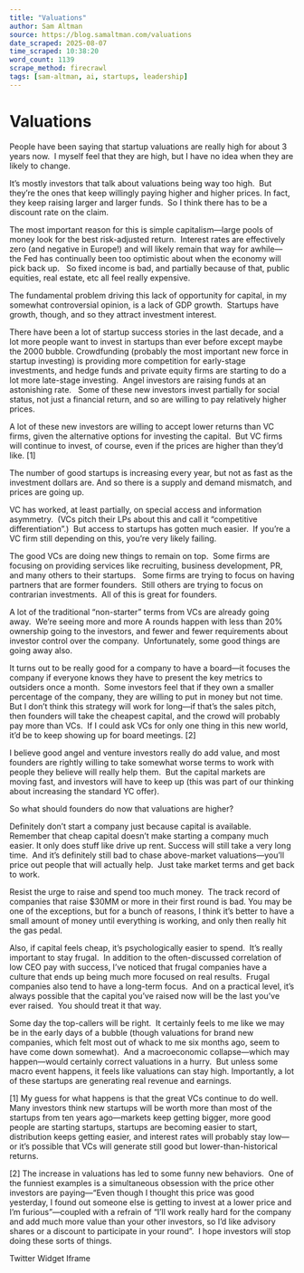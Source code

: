 ```yaml
---
title: "Valuations"
author: Sam Altman
source: https://blog.samaltman.com/valuations
date_scraped: 2025-08-07
time_scraped: 10:38:20
word_count: 1139
scrape_method: firecrawl
tags: [sam-altman, ai, startups, leadership]
---
```


# Valuations

People have been saying that startup valuations are really
high for about 3 years now.  I myself
feel that they are high, but I have no idea when they are likely to change.

It’s mostly investors that talk about valuations being way
too high.  But they’re the ones that keep
willingly paying higher and higher prices.
In fact, they keep raising larger and larger funds.  So I think there has to be a discount rate on
the claim.

The most important reason for this is simple
capitalism—large pools of money look for the best risk-adjusted return.  Interest rates are effectively zero (and
negative in Europe!) and will likely remain that way for awhile— the Fed has
continually been too optimistic about when the economy will pick back up.   So fixed income is bad, and partially
because of that, public equities, real estate, etc all feel really expensive.

The fundamental problem driving this lack of opportunity for
capital, in my somewhat controversial opinion, is a lack of GDP growth.  Startups have growth, though, and so they
attract investment interest.

There have been a lot of startup success stories in the last
decade, and a lot more people want to invest in startups than ever before
except maybe the 2000 bubble.
Crowdfunding (probably the most important new force in startup investing)
is providing more competition for early-stage investments, and hedge funds and
private equity firms are starting to do a lot more late-stage investing.  Angel investors are raising funds at an
astonishing rate.   Some of these new
investors invest partially for social status, not just a financial return, and
so are willing to pay relatively higher prices.

A lot of these new investors are willing to accept lower
returns than VC firms, given the alternative options for investing the
capital.  But VC firms will continue to
invest, of course, even if the prices are higher than they’d like. \[1\]

The number of good startups is increasing every year, but
not as fast as the investment dollars are.
And so there is a supply and demand mismatch, and prices are going up.

VC has worked, at least partially, on special access and
information asymmetry.  (VCs pitch their
LPs about this and call it “competitive differentiation”.)  But access to startups has gotten much
easier.  If you’re a VC firm still
depending on this, you’re very likely failing.

The good VCs are doing new things to remain on top.  Some firms are focusing on providing services
like recruiting, business development, PR, and many others to their startups.   Some firms are trying to focus on having
partners that are former founders.  Still
others are trying to focus on contrarian investments.  All of this is great for founders.

A lot of the traditional “non-starter” terms from VCs are
already going away.  We’re seeing more and more
A rounds happen with less than 20% ownership going to the investors, and fewer
and fewer requirements about investor control over the company.  Unfortunately, some good things are going
away also.

It turns out to be really good for a company to have a
board—it focuses the company if everyone knows they have to present the key
metrics to outsiders once a month.  Some
investors feel that if they own a smaller percentage of the company, they are
willing to put in money but not time.
But I don’t think this strategy will work for long—if that’s the sales
pitch, then founders will take the cheapest capital, and the crowd will
probably pay more than VCs.  If I could
ask VCs for only one thing in this new world, it’d be to keep showing up for
board meetings. \[2\]

I believe good angel and venture investors really do add
value, and most founders are rightly willing to take somewhat worse terms to
work with people they believe will really help them.  But the capital markets are moving fast, and
investors will have to keep up (this was part of our thinking about increasing
the standard YC offer).

So what should founders do now that valuations are higher?

Definitely don’t start a company just because capital is
available.  Remember that cheap capital
doesn’t make starting a company much easier.
It only does stuff like drive up rent.
Success will still take a very long time.  And it’s definitely still bad to chase
above-market valuations—you’ll price out people that will actually help.  Just take market terms and get back to work.

Resist the urge to raise and spend too much money.  The track record of companies that raise
$30MM or more in their first round is bad.
You may be one of the exceptions, but for a bunch of reasons, I think
it’s better to have a small amount of money until everything is working, and
only then really hit the gas pedal.

Also, if capital feels cheap, it’s psychologically easier to
spend.  It’s really important to stay
frugal.  In addition to the
often-discussed correlation of low CEO pay with success, I’ve noticed that
frugal companies have a culture that ends up being much more focused on real results.  Frugal companies also tend to have a
long-term focus.  And on a practical
level, it’s always possible that the capital you’ve raised now will be the last
you’ve ever raised.  You should treat it
that way.

Some day the top-callers will be right.  It certainly feels to me like we may be in
the early days of a bubble (though valuations for brand new companies, which
felt most out of whack to me six months ago, seem to have come down somewhat).  And a macroeconomic collapse—which may
happen—would certainly correct valuations in a hurry.  But unless some macro event happens, it feels
like valuations can stay high.
Importantly, a lot of these startups are generating real revenue and
earnings.

\[1\] My guess for what happens is that the great VCs continue
to do well.   Many investors think new
startups will be worth more than most of the startups from ten years
ago—markets keep getting bigger, more good people are starting startups,
startups are becoming easier to start, distribution keeps getting easier, and
interest rates will probably stay low—or it’s possible that VCs will generate
still good but lower-than-historical returns.

\[2\] The increase in valuations has led to some funny new
behaviors.  One of the funniest examples
is a simultaneous obsession with the price other investors are paying—“Even
though I thought this price was good yesterday, I found out someone else is
getting to invest at a lower price and I’m furious”—coupled with a refrain of
“I’ll work really hard for the company and add much more value than your other
investors, so I’d like advisory shares or a discount to participate in your
round”.  I hope investors will stop doing
these sorts of things.

Twitter Widget Iframe
